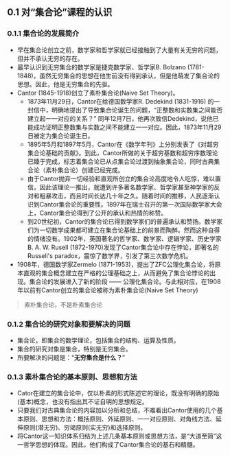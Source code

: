 ## 0.1 对“集合论”课程的认识

### 0.1.1 集合论的发展简介

- 早在集合论创立之前，数学家和哲学家就已经接触到了大量有关无穷的问题，但并不承认无穷的存在。
- 最早认识到无穷集合的数学家是捷克数学家、哲学家B. Bolzano (1781-1848)，虽然无穷集合的思想在他生前没有得到承认，但是他萌发了集合论的思想。因此，他是无穷集合的先驱。
- Cantor (1845-1918)创立了素朴集合论(Naive Set Theory)。
	- 1873年11月29日，Cantor在给德国数学家R. Dedekind (1831-1916) 的一封信中，明确地提出了导致集合论诞生的问题，“正整数和实数集之间能否建立起一一对应的关系？” 同年12月7日，他再次致信Dedekind，说他已能成功证明正整数集与实数之间不能建立一一对应。因此，1873年11月29日被定为集合论诞生日。
	- 1895年5月和1897年5月，Cantor在《数学年刊》上分别发表了《对超穷集合论基础的贡献》。到此，Cantor所做的关于超穷基数和超穷序数理论已臻于完成，标志着集合论已从点集合论过渡到抽象集合论，同时古典集合论（素朴集合论）创建已经完成。
	- 由于Cantor抛弃一切经验和直观所创立的集合论高度地令人吃惊，难以置信，因此该理论一推出，就遭到许多著名数学家、哲学家甚至神学家的反对和粗暴攻击，而且时间长达几十年之久。随着时间的推移，人民逐渐认识到Cantor集合论的重要性。1897年在瑞士召开的第一次国际数学家大会上，Cantor集合论得到了公开的承认和热情的称赞。
	- 到20世纪初，Cantor的集合论已得到数学家们的普遍承认和赞扬。数学家们为一切数学成果都可建立在集合论基础上的前景而陶醉。然而这种自得的情绪没有。1902年，英国著名的哲学家、数学家、逻辑学家、历史学家B. A. W. Rusell (1872-1970)发现了Cantor集合论中存在悖论，即著名的Russell's paradox，震惊了数学界，引发了第三次数学危机。
- 1908年，德国数学家Zermelo (1871-1953)，提出了ZFC公理化集合论，将原本直观的集合概念建立在严格的公理基础之上，从而避免了集合论悖论的出现。集合论的发展进入了新的阶段 —— 公理化集合论。与此相对应，在1908年以前有Cantor创立的集合论被称为素朴集合论(Naive Set Theory)

>素朴集合论，不是朴素集合论

### 0.1.2 集合论的研究对象和要解决的问题

- 集合论，即集合的数学理论，包括集合的结构、运算及性质。
- 集合的研究对象是集合，特别是无穷集合。
- 所要解决的问题是：“**无穷集合是什么？**”

### 0.1.3 素朴集合论的基本原则、思想和方法

- Cator在建立的集合论中，仅以朴素的形式陈述它的理论，既没有明确的原始(基本)概念，也没有指出其不证自明的思想规定。
- 只要我们对古典集合论的内容加以分析和总结，不难看出Cantor使用的几个基本原则、思想和方法：概括原则、外延原则、一一对应原则、对角线方法、延伸原则(潜无穷)、穷竭原则(实无穷)和选择原则。
- 将Cantor这一知识体系归结为上述几条基本原则或思想方法，是“大道至简”这一哲学思想的体现。因此，他们构成了Cantor集合论的基石和精髓。
